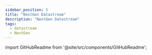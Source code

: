 ```yaml
---
sidebar_position: 5
title: "NextGen Datastream"
description: "NextGen Datastream"
tags:
  - datastream
  - NextGen
---
```


import GitHubReadme from '@site/src/components/GitHubReadme';
 
<GitHubReadme username="CIROH-UA" repo="ngen-datastream" />
